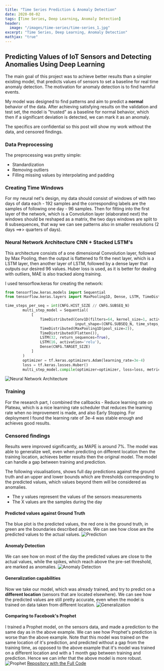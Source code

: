 ```yaml
---
title: "Time Series Prediction & Anomaly Detection"
date: 2020-08-02
tags: [Time Series, Deep Learning, Anomaly Detection]
header:
  image: "/images/time-series/time-series_1.jpg"
excerpt: "Time Series, Deep Learning, Anomaly Detection"
mathjax: "true"
---
```



## Predicting Values of IoT Sensors and Detecting Anomalies Using Deep Learning

The main goal of this project was to achieve better results than a simpler existing model, that predicts values of sensors to set a baseline for real time anomaly detection.
The motivation for anomaly detection is to find harmful events.

My model was designed to find patterns and aim to predict a **normal** behavior of the data.
After achieving satisfying results on the validation and test set, the model is "trusted" as a baseline for normal behavior, which then if a significant deviation is detected, we can mark it as an anomaly.

The specifics are confidential so this post will show my work without the data, and censored findings.

### Data Preprocessing
The preprocessing was pretty simple:
* Standardization
* Removing outliers
* Filling missing values by interpolating and padding

### Creating Time Windows

For my neural net's design, my data should consist of windows of with two days of data each - 192 samples and the corresponding labels are the samples of following one day - 96 samples.
Then for fitting into the first layer of the network, which is a Convolution layer (elaborated next) the windows should be reshaped as a matrix, the two days windows are split to 8 subsequences, that way we can see patterns also in smaller resolutions (2 days ==>> quarters of days).

### Neural Network Architecture CNN + Stacked LSTM's

This architecture consists of a one  dimensional Convolution layer, followed by Max Pooling,
then the output is flattened to fit the next layer, which is a LSTM layer, then another layer of LSTM, followed by a dense layer that outputs our desired 96 values.
Huber loss is used, as it is better for dealing with outliers, MAE is also tracked along training.

I used tensorflow.keras for creating the network:
```python
from tensorflow.keras.models import Sequential
from tensorflow.keras.layers import MaxPooling1D, Dense, LSTM, TimeDistributed, Conv1D, Flatten

time_steps_per_seq = int(CNFG.HIST_SIZE // CNFG.SUBSEQ_N)
        multi_step_model = Sequential(
            [
                TimeDistributed(Conv1D(filters=64, kernel_size=1, activation='relu'),
                                input_shape=(CNFG.SUBSEQ_N, time_steps_per_seq, 1)),
                TimeDistributed(MaxPooling1D(pool_size=2)),
                TimeDistributed(Flatten()),
                LSTM(32, return_sequences=True),
                LSTM(16, activation='relu'),
                Dense(CNFG.TARGET_SIZE)
            ]
        )
        optimizer = tf.keras.optimizers.Adam(learning_rate=3e-4)
        loss = tf.keras.losses.Huber()
        multi_step_model.compile(optimizer=optimizer, loss=loss, metrics=["mae"])
```

<img src="{{ site.url }}{{ site.baseurl }}/images/time-series/nn.png" alt="Neural Network Architecture">

### Training
For the research part, I combined the callbacks - Reduce learning rate on Plateau, which is a nice learning rate scheduler that reduces the learning rate when no improvement is made, and also Early Stopping.
For deployment I found the learning rate of 3e-4 was stable enough and achieves good results.
### Censored findings
Results were improved significantly, as MAPE is around 7%.
The model was able to generalize well, even when predicting on different location then the training location, achieves better results then the original model.
The model can handle a gap between training and prediction.

The following visualisations, shows full day predictions against the ground truth and an upper and lower bounds which are thresholds corresponding to the predicted values, which values beyond them will be considered as anomalies.
- The y values represent the values of the sensors measurements
- The X values are the samples during the day

#### Predicted values against Ground Truth
The blue plot is the predicted values, the red one is the ground truth, in green are the boundaries described above.
We can see how close are the predicted values to the actual values.
<img src="{{ site.url }}{{ site.baseurl }}/images/time-series/pred_org.png" alt="Prediction">

#### Anomaly Detection
We can see how on most of the day the predicted values are close to the actual values, while the spikes, which reach above the pre-set threshold, are marked as anomalies.
<img src="{{ site.url }}{{ site.baseurl }}/images/time-series/anomaly_org.png" alt="Anomaly Detection">

#### Generalization capabilities
Now we take our model, which was already trained, and try to predict on a **different location** (sensors that are located elsewhere).
We can see how the predicted values are still pretty accurate, even when the model is trained on data taken from different location.
<img src="{{ site.url }}{{ site.baseurl }}/images/time-series/generalization_org.png" alt="Generalization">

#### Comparing to Facebook's Prophet
I trained a Prophet model, on the sensors data, and made a prediction to the same day as in the above example.
We can see how Prophet's prediction is worse than the above example.
Note that this model was trained on the same location of it's prediction, and predicted without a gap from the training time, as opposed to the above example that it's model was trained on a different location and with a 1 month gap between training and prediction. Hence we can infer that the above model is more robust.
<img src="{{ site.url }}{{ site.baseurl }}/images/time-series/prophet_org.png" alt="Prophet">
[Repository with the Full Code](https://github.com/amitf1/Conv_LSTM_Time_Series_Prediction)
